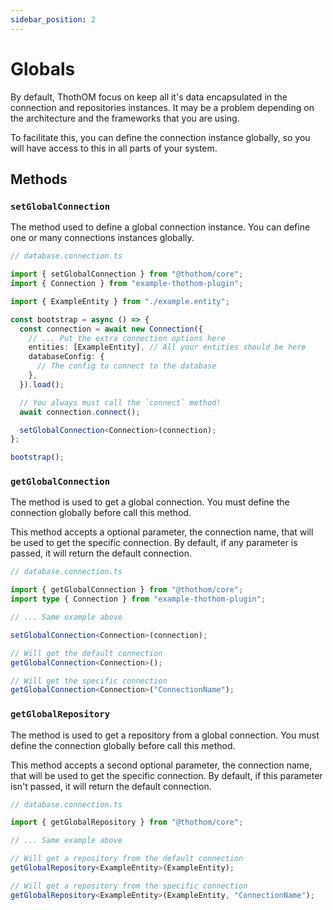 ```yaml
---
sidebar_position: 2
---
```


# Globals

By default, ThothOM focus on keep all it's data encapsulated in the connection and repositories instances. It may be a problem depending on the architecture and the frameworks that you are using.

To facilitate this, you can define the connection instance globally, so you will have access to this in all parts of your system.

## Methods

### `setGlobalConnection`

The method used to define a global connection instance. You can define one or many connections instances globally.

```ts
// database.connection.ts

import { setGlobalConnection } from "@thothom/core";
import { Connection } from "example-thothom-plugin";

import { ExampleEntity } from "./example.entity";

const bootstrap = async () => {
  const connection = await new Connection({
    // ... Put the extra connection options here
    entities: [ExampleEntity], // All your entities should be here
    databaseConfig: {
      // The config to connect to the database
    },
  }).load();

  // You always must call the `connect` method!
  await connection.connect();

  setGlobalConnection<Connection>(connection);
};

bootstrap();
```

### `getGlobalConnection`

The method is used to get a global connection. You must define the connection globally before call this method.

This method accepts a optional parameter, the connection name, that will be used to get the specific connection. By default, if any parameter is passed, it will return the default connection.

```ts
// database.connection.ts

import { getGlobalConnection } from "@thothom/core";
import type { Connection } from "example-thothom-plugin";

// ... Same example above

setGlobalConnection<Connection>(connection);

// Will get the default connection
getGlobalConnection<Connection>();

// Will get the specific connection
getGlobalConnection<Connection>("ConnectionName");
```

### `getGlobalRepository`

The method is used to get a repository from a global connection. You must define the connection globally before call this method.

This method accepts a second optional parameter, the connection name, that will be used to get the specific connection. By default, if this parameter isn't passed, it will return the default connection.

```ts
// database.connection.ts

import { getGlobalRepository } from "@thothom/core";

// ... Same example above

// Will get a repository from the default connection
getGlobalRepository<ExampleEntity>(ExampleEntity);

// Will get a repository from the specific connection
getGlobalRepository<ExampleEntity>(ExampleEntity, "ConnectionName");
```
